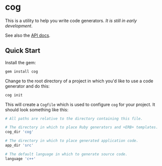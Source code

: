 cog
=====

This is a utility to help you write code generators. _It is still in early development_.

See also the [API docs](http://ktonon.github.com/cog/).

Quick Start
-----------

Install the gem:

```bash
gem install cog
```

Change to the root directory of a project in which you'd like to use a code
generator and do this:

```bash
cog init
```

This will create a `Cogfile` which is used to configure `cog` for your project.
It should look something like this:

```ruby
# All paths are relative to the directory containing this file.

# The directory in which to place Ruby generators and +ERB+ templates.
cog_dir 'cog'

# The directory in which to place generated application code.
app_dir 'src'

# The default language in which to generate source code.
language 'c++'
```
